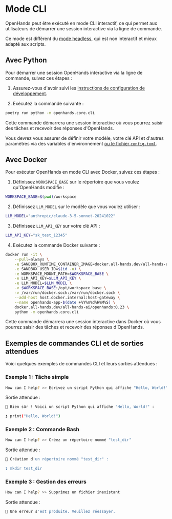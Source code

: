 

# Mode CLI

OpenHands peut être exécuté en mode CLI interactif, ce qui permet aux utilisateurs de démarrer une session interactive via la ligne de commande.

Ce mode est différent du [mode headless](headless-mode), qui est non interactif et mieux adapté aux scripts.

## Avec Python

Pour démarrer une session OpenHands interactive via la ligne de commande, suivez ces étapes :

1. Assurez-vous d'avoir suivi les [instructions de configuration de développement](https://github.com/All-Hands-AI/OpenHands/blob/main/Development.md).

2. Exécutez la commande suivante :

```bash
poetry run python -m openhands.core.cli
```

Cette commande démarrera une session interactive où vous pourrez saisir des tâches et recevoir des réponses d'OpenHands.

Vous devrez vous assurer de définir votre modèle, votre clé API et d'autres paramètres via des variables d'environnement
[ou le fichier `config.toml`](https://github.com/All-Hands-AI/OpenHands/blob/main/config.template.toml).


## Avec Docker

Pour exécuter OpenHands en mode CLI avec Docker, suivez ces étapes :

1. Définissez `WORKSPACE_BASE` sur le répertoire que vous voulez qu'OpenHands modifie :

```bash
WORKSPACE_BASE=$(pwd)/workspace
```

2. Définissez `LLM_MODEL` sur le modèle que vous voulez utiliser :

```bash
LLM_MODEL="anthropic/claude-3-5-sonnet-20241022"

```

3. Définissez `LLM_API_KEY` sur votre clé API :

```bash
LLM_API_KEY="sk_test_12345"
```

4. Exécutez la commande Docker suivante :

```bash
docker run -it \
    --pull=always \
    -e SANDBOX_RUNTIME_CONTAINER_IMAGE=docker.all-hands.dev/all-hands-ai/runtime:0.23-nikolaik \
    -e SANDBOX_USER_ID=$(id -u) \
    -e WORKSPACE_MOUNT_PATH=$WORKSPACE_BASE \
    -e LLM_API_KEY=$LLM_API_KEY \
    -e LLM_MODEL=$LLM_MODEL \
    -v $WORKSPACE_BASE:/opt/workspace_base \
    -v /var/run/docker.sock:/var/run/docker.sock \
    --add-host host.docker.internal:host-gateway \
    --name openhands-app-$(date +%Y%m%d%H%M%S) \
    docker.all-hands.dev/all-hands-ai/openhands:0.23 \
    python -m openhands.core.cli
```

Cette commande démarrera une session interactive dans Docker où vous pourrez saisir des tâches et recevoir des réponses d'OpenHands.

## Exemples de commandes CLI et de sorties attendues

Voici quelques exemples de commandes CLI et leurs sorties attendues :

### Exemple 1 : Tâche simple

```bash
How can I help? >> Écrivez un script Python qui affiche "Hello, World!"
```

Sortie attendue :

```bash
🤖 Bien sûr ! Voici un script Python qui affiche "Hello, World!" :

❯ print("Hello, World!")
```

### Exemple 2 : Commande Bash

```bash
How can I help? >> Créez un répertoire nommé "test_dir"
```

Sortie attendue :

```bash
🤖 Création d'un répertoire nommé "test_dir" :

❯ mkdir test_dir
```

### Exemple 3 : Gestion des erreurs

```bash
How can I help? >> Supprimez un fichier inexistant
```

Sortie attendue :

```bash
🤖 Une erreur s'est produite. Veuillez réessayer.
```
